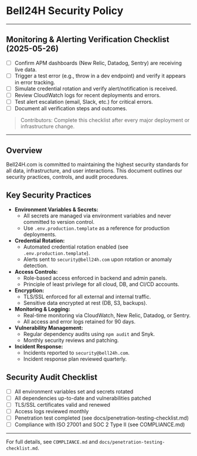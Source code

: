 # Bell24H Security Policy

---
## Monitoring & Alerting Verification Checklist (2025-05-26)
- [ ] Confirm APM dashboards (New Relic, Datadog, Sentry) are receiving live data.
- [ ] Trigger a test error (e.g., throw in a dev endpoint) and verify it appears in error tracking.
- [ ] Simulate credential rotation and verify alert/notification is received.
- [ ] Review CloudWatch logs for recent deployments and errors.
- [ ] Test alert escalation (email, Slack, etc.) for critical errors.
- [ ] Document all verification steps and outcomes.

> Contributors: Complete this checklist after every major deployment or infrastructure change.
---


## Overview
Bell24H.com is committed to maintaining the highest security standards for all data, infrastructure, and user interactions. This document outlines our security practices, controls, and audit procedures.

## Key Security Practices
- **Environment Variables & Secrets:**
  - All secrets are managed via environment variables and never committed to version control.
  - Use `.env.production.template` as a reference for production deployments.
- **Credential Rotation:**
  - Automated credential rotation enabled (see `.env.production.template`).
  - Alerts sent to `security@bell24h.com` upon rotation or anomaly detection.
- **Access Controls:**
  - Role-based access enforced in backend and admin panels.
  - Principle of least privilege for all cloud, DB, and CI/CD accounts.
- **Encryption:**
  - TLS/SSL enforced for all external and internal traffic.
  - Sensitive data encrypted at rest (DB, S3, backups).
- **Monitoring & Logging:**
  - Real-time monitoring via CloudWatch, New Relic, Datadog, or Sentry.
  - All access and error logs retained for 90 days.
- **Vulnerability Management:**
  - Regular dependency audits using `npm audit` and Snyk.
  - Monthly security reviews and patching.
- **Incident Response:**
  - Incidents reported to `security@bell24h.com`.
  - Incident response plan reviewed quarterly.

## Security Audit Checklist
- [ ] All environment variables set and secrets rotated
- [ ] All dependencies up-to-date and vulnerabilities patched
- [ ] TLS/SSL certificates valid and renewed
- [ ] Access logs reviewed monthly
- [ ] Penetration test completed (see docs/penetration-testing-checklist.md)
- [ ] Compliance with ISO 27001 and SOC 2 Type II (see COMPLIANCE.md)

---
For full details, see `COMPLIANCE.md` and `docs/penetration-testing-checklist.md`.
